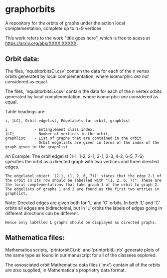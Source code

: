 # graphorbits
A repository for the orbits of graphs under the action local complementation, complete up to n=9 vertices.

This work refers to the work "title goes here", which is free to acess at https://arxiv.org/abs/XXXX.XXXXX.


## Orbit data:
  
  The files, 'nqubitorbitsCi.csv' contain the data for each of the n vertex orbits generated by local complementation, where isomorphic *are not* considered as equal.

  The files, 'nqubitorbitsLi.csv' contain the data for each of the n vertex orbits generated by local complementation, where isomorphic *are* considered as equal.

  Table headings are: 
  
    i, |LC|, Orbit edgelist, Edgelabels for orbit, graphlist

    i   		 - Entanglement class index, 
    |LC|		 - Number of vertices in the orbit, 
    graphlist	 - List of graphs that are contained in the orbit
	    		   Orbit edgelists are given in terms of the index of the graph given in the graphlist

			   
  An Example: 
    The orbit edgelist (1-1, 1-2, 2-1, 3-1, 3-3, 4-2, 6-5, 7-6) specifies the orbit as a directed graph with two vertices and three directed edges.
	
    The edgelabel object '(2-1, (1, 2, 6, 7))' states that the edge 2-1 of the orbit in its row should be labelled with "(1, 2, 6, 7)". These are the local complementations that take graph 1 of the orbit to graph 2. The edgelists of graphs 1 and 2 are found as the first two entries in graphlist.


  Note:
    Directed edges are given both for 'L' and 'C' orbits. In both 'L' and 'C' orbits all edges are bidirectoinal, but in 'L' orbits the labels of edges going in different directions can be different.

    Hence only labelled L graphs should be displayed as directed graphs.


## Mathematica files:
  
  Mathematica scripts, 'printorbitCi.nb' and 'printorbitLi.nb' generate plots of the same type as found in our manuscript for all of the classees explored.
  
  The assosciated orbit Mathematica data files ('.mx') contain all of the orbits are also supplied, in Mathematica's proprietry data format.



